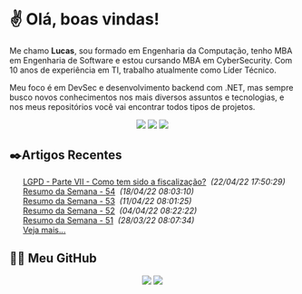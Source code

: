 # ✌ Olá, boas vindas!

Me chamo **Lucas**, sou formado em Engenharia da Computação, tenho MBA em Engenharia de Software e estou cursando MBA em CyberSecurity.
Com 10 anos de experiência em TI, trabalho atualmente como Líder Técnico.

Meu foco é em DevSec e desenvolvimento backend com .NET, mas sempre busco novos conhecimentos nos mais diversos assuntos e tecnologias, e nos meus repositórios você vai encontrar todos tipos de projetos.
</br><p align="center">
<a href="https://www.linkedin.com/in/lfrigodesouza/"><img src="https://img.shields.io/badge/-LinkedIn-0077B5?style=flat-square&logo=Linkedin&logoColor=white&link=https://www.linkedin.com/in/lfrigodesouza/"></a>
<a href="https://twitter.com/lfrigodesouza/"><img src="https://img.shields.io/badge/-Twitter-1DA1F2?style=flat-square&logo=twitter&logoColor=white&link=https://twitter.com/lfrigodesouza/"></a>
<a href="https://LFrigoDeSouza.NET/"><img src="https://img.shields.io/badge/-LFS.NET-9e9e9e?style=flat-square&logo=microsoft-edge&logoColor=white&link=https://LFrigoDeSouza.NET/"></a>
</p>

## ✒️Artigos Recentes
<ul>
<li style="list-style-type: none;"><a href="https://blog.lfrigodesouza.net/2022/04/22/lgpd/Parte-VII-Como-tem-sido-a-fiscalizacao/" target="_blank">LGPD - Parte VII - Como tem sido a fiscalização?</a><i> &nbsp;(22/04/22 17:50:29)</i></li>
<li style="list-style-type: none;"><a href="https://blog.lfrigodesouza.net/2022/04/18/resumo-da-semana/54/" target="_blank">Resumo da Semana - 54</a><i> &nbsp;(18/04/22 08:03:10)</i></li>
<li style="list-style-type: none;"><a href="https://blog.lfrigodesouza.net/2022/04/11/resumo-da-semana/53/" target="_blank">Resumo da Semana - 53</a><i> &nbsp;(11/04/22 08:01:25)</i></li>
<li style="list-style-type: none;"><a href="https://blog.lfrigodesouza.net/2022/04/04/resumo-da-semana/52/" target="_blank">Resumo da Semana - 52</a><i> &nbsp;(04/04/22 08:22:22)</i></li>
<li style="list-style-type: none;"><a href="https://blog.lfrigodesouza.net/2022/03/28/resumo-da-semana/51/" target="_blank">Resumo da Semana - 51</a><i> &nbsp;(28/03/22 08:07:34)</i></li>

<li style="list-style-type: none;"><a href="https://blog.lfrigodesouza.net" target="_blank">Veja mais...</a></li>
</ul>

## 👨‍💻 Meu GitHub
<p align="center">
<img src="https://github-readme-stats.vercel.app/api/top-langs/?username=lfrigodesouza&layout=compact&theme=dark"/>
<img src="https://github-readme-stats.vercel.app/api?username=lfrigodesouza&show_icons=true&theme=dark">
</p>
